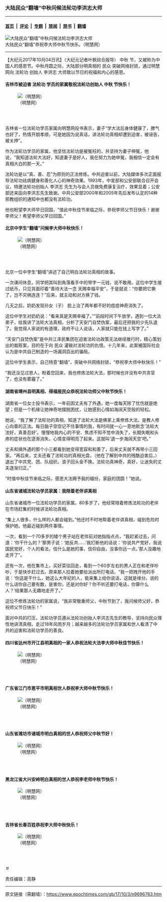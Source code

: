 ### 大陆民众“翻墙”中秋问候法轮功李洪志大师

---

#### [首页](../../../..?n9696763) &nbsp;|&nbsp; [评论](../../../../../epoch-comment?n9696763) &nbsp;|&nbsp; [专题](../../../../../epoch-special?n9696763) &nbsp;|&nbsp; [禁闻](../../../../../epoch-news?n9696763) &nbsp;|&nbsp; [禁书](../../../../../books?n9696763) &nbsp;|&nbsp; [翻墙](https://github.com/gfw-breaker/nogfw/blob/master/README.md?n9696763)


<div><img alt="大陆民众“翻墙”中秋问候法轮功李洪志大师" class="attachment-djy_600_400 size-djy_600_400 wp-post-image" src="https://i.epochtimes.com/assets/uploads/2017/10/2-13-600x400.jpg"/>
<div class="caption">
 大陆民众“翻墙”恭祝李大师中秋节快乐。（明慧网）
</div></div><hr/><div class="post_content" id="artbody" itemprop="articleBody">
 <!-- article content begin -->
 <p>
  【大纪元2017年10月04日讯】（大纪元记者叶枫综合报导）
  <ok href="https://www.epochtimes.com/gb/tag/%E4%B8%AD%E7%A7%8B.html">
   中秋
  </ok>
  节，又被称为中国人的感恩节。中秋月圆之际，大陆部分明真相的
  <ok href="https://www.epochtimes.com/gb/tag/%E6%B0%91%E4%BC%97.html">
   民众
  </ok>
  突破网络封锁，通过明慧网向
  <ok href="https://www.epochtimes.com/gb/tag/%E6%B3%95%E8%BD%AE%E5%8A%9F.html">
   法轮功
  </ok>
  创始人
  <ok href="https://www.epochtimes.com/gb/tag/%E6%9D%8E%E6%B4%AA%E5%BF%97.html">
   李洪志
  </ok>
  大师致以节日的祝福和内心的感恩。
 </p>
 <h4>
  吉林市被迫害
  <ok href="https://www.epochtimes.com/gb/tag/%E6%B3%95%E8%BD%AE%E5%8A%9F.html">
   法轮功
  </ok>
  学员的家属敬祝法轮功创始人
  <ok href="https://www.epochtimes.com/gb/tag/%E4%B8%AD%E7%A7%8B.html">
   中秋
  </ok>
  节快乐！
 </h4>
 <figure class="wp-caption aligncenter" style="width: 533px">
  <ok href="http://greetings.minghui.org/mh/article_images/2017-10-2-1710010400535521.jpg" target="_blank">
   <img alt="（明慧网）" class="size-large" src="//greetings.minghui.org/mh/article_images/2017-10-2-1710010400535521.jpg"/>
  </ok>
  <br/><figcaption class="wp-caption-text">
   （明慧网）
  </figcaption><br/>
 </figure><br/>
 <p>
  吉林省一位法轮功学员家属向明慧网投书表示，妻子“学大法后身体健康了，脾气也好了，热情开朗孝顺，可是她因为说真话，讲法轮功真相却遭到迫害，被诬告，被关押”。
 </p>
 <p>
  作为法轮功学员的家属，他坚信法轮功是被冤枉的，并坚持为妻子伸冤，他说，“我知道法轮大法好，知道妻子是好人，我在努力为她申冤，我相信一定会有真相大白的那一天。”
 </p>
 <p>
  法轮功是以“真、善、忍”为原则的正法修炼。中共迫害以前，大陆媒体多次正面报导法轮功祛病健身和善化人心的神奇效果。1993年，中宣部和公安部联合召开会议，特邀法轮功创始人
  <ok href="https://www.epochtimes.com/gb/tag/%E6%9D%8E%E6%B4%AA%E5%BF%97.html">
   李洪志
  </ok>
  先生为与会人员做免费康复治疗，效果显着；公安部还来函向李洪志先生致谢。中共公安部2000年和2005年先后发布认定的14种邪教组织的通知中也都没有法轮功。
 </p>
 <p>
  他也盼望李大师早日回国，“值此中秋佳节来临之际，恭祝李师父节日快乐！谢谢李师父！希望李师父早日回国。”
 </p>
 <h4>
  北京中学生“翻墙”问候李大师中秋快乐！
 </h4>
 <figure class="wp-caption aligncenter" style="width: 300px">
  <ok href="http://greetings.minghui.org/mh/article_images/2017-10-1-1709212303118205.jpg" target="_blank">
   <img alt="（明慧网）" class="size-large" src="//greetings.minghui.org/mh/article_images/2017-10-1-1709212303118205.jpg"/>
  </ok>
  <br/><figcaption class="wp-caption-text">
   （明慧网）
  </figcaption><br/>
 </figure><br/>
 <p>
  北京一位中学生“翻墙”讲述了自己明白法轮功真相的故事。
 </p>
 <p>
  一次课间休息，同学把其叫到角落看手中的带字一元钱，说不敢用。这位中学生接过纸币，只见背面印着“善待大法一念 天赐幸福平安”，于是就说：“你要把它撕了，岂不灾祸连连？”后来，就主动和对方换了钱。
 </p>
 <p>
  几天之后，奶奶发现孙女（子） 脸上治了两年都不好的痘痘神奇消失了。
 </p>
 <p>
  这位中学生对奶奶说：“看来真是天赐幸福了。”“前段时间下午放学，遇到一位大法弟子，给我讲了法轮大法真相，分析了天安门自焚伪案，最后还把我的少先队退了。我觉得人家说的有道理，政府不让人说话，人家就只能在钱上写字了。”
 </p>
 <p>
  “天安门自焚伪案”是中共江泽民集团在迫害法轮功政策无法继续推行时，精心策划出的栽赃案，目的在于向
  <ok href="https://www.epochtimes.com/gb/tag/%E6%B0%91%E4%BC%97.html">
   民众
  </ok>
  灌输对法轮功的仇恨。十几年来，此案被国际社会认为是中共自己制造的一场漏洞百出的骗局。
 </p>
 <p>
  这位中学生表示，自己特意“翻墙”，突破中共网络封锁，“恭祝李大师中秋快乐！”
 </p>
 <p>
  “我还没见过恩人，盼着您回来，我也修炼法轮大法，那时候也许没有中共贪官了，也没有雾霾了。”
 </p>
 <h4>
  湖南省靖州县明真相、得福报民众恭祝法轮功师父中秋节快乐！
 </h4>
 <p>
  湖南省一位女士投书表示，一年前因丈夫有了外遇，她一度每天除了忧伤就是绝望；但是一个机缘让她神奇地摆脱困扰，让她感到心情如海阔天空般的轻松。
 </p>
 <p>
  她说，“我了解了法轮功的真相，知道了法轮大法是佛家上乘修炼大法，是教人修心向善的正法。每日脑子空空记不住事情的我，有时间就一心一意地默念‘法轮大法好，真善忍好’。慢慢地我内心的不安、焦虑不知不觉中消失了，长期失眠和头疼的症状也在逐渐消失，心情变得明亮了起来。这就叫‘退一步海阔天空’吧。”
 </p>
 <p>
  丈夫和搞外遇的那个小三都看到她变得宽容和和善了，后来丈夫就不再带小三回家。“再后来，丈夫还看了法轮功的真相光盘，（他在了解到中共的残酷迫害后，）退出了中共党、团、队组织。浪子回头金不换。法轮功真神奇，真好，让迷失的丈夫逐渐归正。”
 </p>
 <p>
  “时值中秋佳节来临之际，感恩大法赐予我的福份，家庭的团圆！”她说。
 </p>
 <h4>
  山东省诸城法轮功学员家属：我陪着老伴讲真相
 </h4>
 <p>
  山东省诸城市一位法轮功学员的家属，80多岁了，他经常陪着修炼法轮功的老伴在市场赶集的时候讲法轮功真相。
 </p>
 <p>
  “集上人很多，什么样的人都会碰到。”他还时不时地帮着老伴讲真相，碰到危险时保护她。他最近碰到两件事情。
 </p>
 <p>
  一次，看到一个70多岁的矮个男子站在老伴前对她指指点点，“我赶紧过去，问道：‘你干什么的？’那男子说：‘她反共……’我打断他的话说：‘你说共产党好，我说国民党好，个人的看法，信什么是她的事，信仰自由，没事你远一点。’那人没趣地走开了”。
 </p>
 <p>
  还有一次，他在集市上，买好菜往回走，看到一个60岁左右的男人正在和老伴吵吵，于是快步赶过去。原来那人拉着她要给派出所打电话，“我一把拽开他的手说：‘你这是干什么，她这么大年纪的人，能来集上给你说话，这就是缘分。说的什么话你自己要有数，是害你，还是对你好？你不听还要打电话，你算什么人？’结果那人无趣地走开了。”
 </p>
 <p>
  这位不修炼法轮功的家属说，“我非常敬重师父，中秋节到了，我问候师父好，恭祝师父节日快乐！”
 </p>
 <p>
  面对中共的打压，法轮功学员遵从法轮功创始人李洪志先生的教导，坚持向民众理性地讲清真相，走过18年风雨岁月；越来越多的法轮功学员家属和世人看清了中共的迫害和法轮功学员的善良。
 </p>
 <h4>
  四川省达州市开江县明真相的一家人恭祝法轮大法李大师中秋佳节快乐！
 </h4>
 <figure class="wp-caption aligncenter" style="width: 533px">
  <ok href="http://greetings.minghui.org/mh/article_images/2017-10-1-1709300948167370.jpg" target="_blank">
   <img alt="（明慧网）" class="size-large" src="//greetings.minghui.org/mh/article_images/2017-10-1-1709300948167370.jpg"/>
  </ok>
  <br/><figcaption class="wp-caption-text">
   （明慧网）
  </figcaption><br/>
 </figure><br/>
 <h4>
  广东省江门市恩平市明真相世人恭祝李大师中秋节快乐！
 </h4>
 <figure class="wp-caption aligncenter" style="width: 533px">
  <ok href="http://greetings.minghui.org/mh/article_images/2017-10-1-709300026797p12_01.jpg" target="_blank">
   <img alt="（明慧网）" class="size-large" src="//greetings.minghui.org/mh/article_images/2017-10-1-709300026797p12_01.jpg"/>
  </ok>
  <br/><figcaption class="wp-caption-text">
   （明慧网）
  </figcaption><br/>
 </figure><br/>
 <h4>
  山东省潍坊市诸城市明白真相的世人恭祝师父中秋节好！
 </h4>
 <figure class="wp-caption aligncenter" style="width: 533px">
  <ok href="http://greetings.minghui.org/mh/article_images/2017-9-19-1709180444083988.jpg" target="_blank">
   <img alt="（明慧网）" class="size-large" src="//greetings.minghui.org/mh/article_images/2017-9-19-1709180444083988.jpg"/>
  </ok>
  <br/><figcaption class="wp-caption-text">
   （明慧网）
  </figcaption><br/>
 </figure><br/>
 <h4>
  黑龙江省大兴安岭明白真相的世人恭祝李老师中秋节快乐！
 </h4>
 <figure class="wp-caption aligncenter" style="width: 849px">
  <ok href="http://greetings.minghui.org/mh/article_images/2017-9-18-709160416918p13_01.jpg" target="_blank">
   <img alt="（明慧网）" class="size-large" src="//greetings.minghui.org/mh/article_images/2017-9-18-709160416918p13_01.jpg"/>
  </ok>
  <br/><figcaption class="wp-caption-text">
   （明慧网）
  </figcaption><br/>
 </figure><br/>
 <h4>
  吉林省长春百姓恭祝李大师中秋快乐！
 </h4>
 <figure class="wp-caption aligncenter" style="width: 533px">
  <ok href="http://greetings.minghui.org/mh/article_images/2017-10-1-1709300131424112.jpg" target="_blank">
   <img alt="（明慧网）" class="size-large" src="//greetings.minghui.org/mh/article_images/2017-10-1-1709300131424112.jpg"/>
  </ok>
  <br/><figcaption class="wp-caption-text">
   （明慧网）
  </figcaption><br/>
 </figure><br/>
 <p>
  ＃
 </p>
 <p>
  责任编辑：高静
 </p>
 <!-- article content end -->
 <div id="below_article_ad">
 </div>
</div>


---

原文链接（需翻墙）：https://www.epochtimes.com/gb/17/10/3/n9696763.htm